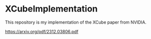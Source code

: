 # XCubeImplementation

This repository is my implementation of the XCube paper from NVIDIA. 

https://arxiv.org/pdf/2312.03806.pdf
